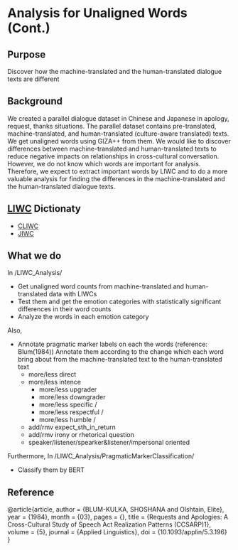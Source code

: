 # Analysis for Unaligned Words (Cont.)

## Purpose
Discover how the machine-translated and the human-translated dialogue texts are different

## Background
We created a parallel dialogue dataset in Chinese and Japanese in apology, request, thanks situations.
The parallel dataset contains pre-translated, machine-translated, and human-translated (culture-aware translated) texts.
We get unaligned words using GIZA++ from them.
We would like to discover differences between machine-translated and human-translated texts to reduce negative impacts on relationships in cross-cultural conversation.
However, we do not know which words are important for analysis.
Therefore, we expect to extract important words by LIWC and to do a more valuable analysis for finding the differences in the machine-translated and the human-translated dialogue texts.

## [LIWC](http://liwc.wpengine.com/) Dictionaty
+ [CLIWC](https://cliwc.weebly.com/)
+ [JIWC](https://sociocom.naist.jp/jiwc-dictionary/)

## What we do 
In /LIWC_Analysis/
+ Get unaligned word counts from machine-translated and human-translated data with LIWCs
+ Test them and get the emotion categories with statistically significant differences in their word counts
+ Analyze the words in each emotion category 

Also,
+ Annotate pragmatic marker labels on each the words (reference: Blum(1984))
    Annotate them according to the change which each word bring about from the machine-translated text to the human-translated text
    + more/less direct
    + more/less intence
        + more/less upgrader
        + more/less downgrader
        + more/less specific / 
        + more/less respectful /  
        + more/less humble /  
    + add/rmv expect_sth_in_return
    + add/rmv irony or rhetorical question
    + speaker/listener/spearker&listener/impersonal oriented

Furthermore,
In /LIWC_Analysis/PragmaticMarkerClassification/
+ Classify them by BERT

## Reference
@article{article,
author = {BLUM-KULKA, SHOSHANA and Olshtain, Elite},
year = {1984},
month = {03},
pages = {},
title = {Requests and Apologies: A Cross-Cultural Study of Speech Act Realization Patterns (CCSARP)1},
volume = {5},
journal = {Applied Linguistics},
doi = {10.1093/applin/5.3.196}
}

